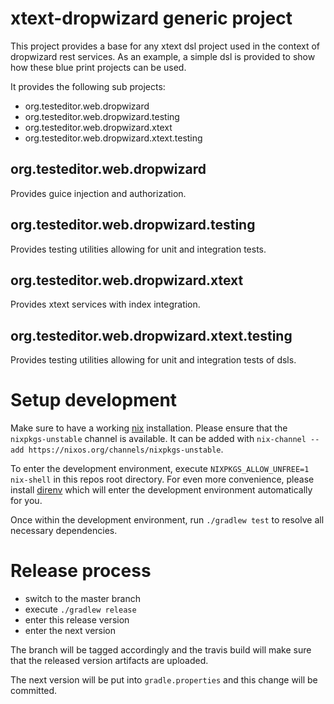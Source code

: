 # xtext-dropwizard generic project

This project provides a base for any xtext dsl project used in the context of dropwizard rest services. As an example, a simple dsl is provided to show how these blue print projects can be used.

It provides the following sub projects:
- org.testeditor.web.dropwizard
- org.testeditor.web.dropwizard.testing
- org.testeditor.web.dropwizard.xtext
- org.testeditor.web.dropwizard.xtext.testing

## org.testeditor.web.dropwizard

Provides guice injection and authorization.

## org.testeditor.web.dropwizard.testing

Provides testing utilities allowing for unit and integration tests.

## org.testeditor.web.dropwizard.xtext

Provides xtext services with index integration.

## org.testeditor.web.dropwizard.xtext.testing

Provides testing utilities allowing for unit and integration tests of dsls.

# Setup development

Make sure to have a working [nix](https://nixos.org/nix/) installation. Please ensure that the `nixpkgs-unstable` channel is available. It
can be added with `nix-channel --add https://nixos.org/channels/nixpkgs-unstable`.

To enter the development environment, execute `NIXPKGS_ALLOW_UNFREE=1 nix-shell` in this repos root directory. For even more convenience,
please install [direnv](https://github.com/direnv/direnv) which will enter the development environment automatically for you.

Once within the development environment, run `./gradlew test` to resolve all necessary dependencies.

# Release process

* switch to the master branch
* execute `./gradlew release` 
* enter this release version
* enter the next version 

The branch will be tagged accordingly and the travis build will make sure that the released version artifacts are uploaded. 

The next version will be put into `gradle.properties` and this change will be committed.
